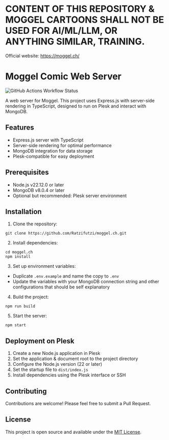 # CONTENT OF THIS REPOSITORY & MOGGEL CARTOONS SHALL __**NOT**__ BE USED  FOR AI/ML/LLM, OR ANYTHING SIMILAR, TRAINING.
Official website: https://moggel.ch/
# Moggel Comic Web Server
![GitHub Actions Workflow Status](https://github.com/ratzifutzi/moggel.ch/actions/workflows/CI.yaml/badge.svg)

A web server for Moggel. This project uses Express.js with server-side rendering in TypeScript, designed to run on Plesk and interact with MongoDB.

## Features
- Express.js server with TypeScript
- Server-side rendering for optimal performance
- MongoDB integration for data storage
- Plesk-compatible for easy deployment

## Prerequisites

- Node.js v22.12.0 or later
- MongoDB v8.0.4 or later
- Optional but recommended: Plesk server environment

## Installation

1. Clone the repository:
```
git clone https://github.com/Ratzifutzi/moggel.ch.git
```

2. Install dependencies:
```
cd moggel.ch
npm install
```

3. Set up environment variables:
- Duplicate `.env.example` and name the copy to `.env`
- Update the variables with your MongoDB connection string and other configurations that should be self explanatory

4. Build the project:
```
npm run build
```

5. Start the server:
```
npm start
```


## Deployment on Plesk

1. Create a new Node.js application in Plesk
2. Set the application & document root to the project directory
3. Configure the Node.js version (22 or later)
4. Set the startup file to `dist/index.js`
5. Install dependencies using the Plesk interface or SSH

## Contributing

Contributions are welcome! Please feel free to submit a Pull Request.

## License

This project is open source and available under the [MIT License](LICENSE).
